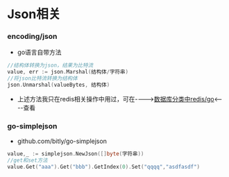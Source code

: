 # Json相关
### encoding/json
- go语言自带方法
```go
//结构体转换为json，结果为比特流
value, err := json.Marshal(结构体/字符串)
//将json比特流转换为结构体
json.Unmarshal(valueBytes, 结构体) 
```
- 上述方法我只在redis相关操作中用过，可在---->[数据库分类中redis/go]((/DataBase/Redis/Language/Go.md))<----查看
### go-simplejson
- github.com/bitly/go-simplejson
```go
value,_ := simplejson.NewJson([]byte(字符串))
//get和set方法
value.Get("aaa").Get("bbb").GetIndex(0).Set("qqqq","asdfasdf")
```